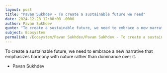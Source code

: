 ```yaml
---
layout: post
title: "Pavan Sukhdev - To create a sustainable future we need"
date: 2024-12-28 12:00:00 -0000
author: Pavan Sukhdev
quote: "To create a sustainable future, we need to embrace a new narrative that emphasizes harmony with nature rather than dominance over it."
subject: Ecosystem
permalink: /Ecosystem/Pavan Sukhdev/Pavan Sukhdev - To create a sustainable future we need
---
```


To create a sustainable future, we need to embrace a new narrative that emphasizes harmony with nature rather than dominance over it.

- Pavan Sukhdev
